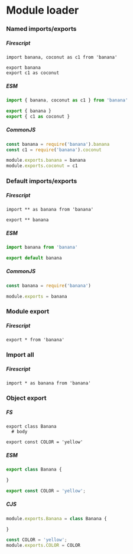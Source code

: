 Module loader
=============

### Named imports/exports

##### Firescript

```fire
import banana, coconut as c1 from 'banana'

export banana
export c1 as coconut
```

##### ESM

```js
import { banana, coconut as c1 } from 'banana'

export { banana }
export { c1 as coconut }
```

##### CommonJS

```js
const banana = require('banana').banana
const c1 = require('banana').coconut

module.exports.banana = banana
module.exports.coconut = c1
```

### Default imports/exports

##### Firescript

```fire
import ** as banana from 'banana'

export ** banana
```

##### ESM

```js
import banana from 'banana'

export default banana
```

##### CommonJS

```js
const banana = require('banana')

module.exports = banana
```

### Module export

##### Firescript

```fire
export * from 'banana'
```

### Import all

##### Firescript

```fire
import * as banana from 'banana'
```


### Object export

##### FS

```fire
export class Banana
  # body

export const COLOR = 'yellow'
```

##### ESM

```js
export class Banana {

}

export const COLOR = 'yellow';
```

##### CJS

```js
module.exports.Banana = class Banana {

}

const COLOR = 'yellow';
module.exports.COLOR = COLOR
```

